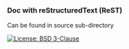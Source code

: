 ###  Doc with reStructuredText (ReST)

Can be found in source sub-directory

[![License: BSD 3-Clause](https://img.shields.io/badge/GitHub%20Repo-LearnResT-blue.svg)](https://github.com/banstala/LearnReST/blob/main/README.md)
